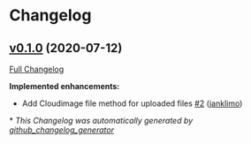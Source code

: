 # Changelog

## [v0.1.0](https://github.com/janklimo/shrine-cloudimage/tree/v0.1.0) (2020-07-12)

[Full Changelog](https://github.com/janklimo/shrine-cloudimage/compare/57c0bb934bb097eeb301166b404d1cc94181e396...v0.1.0)

**Implemented enhancements:**

- Add Cloudimage file method for uploaded files [\#2](https://github.com/janklimo/shrine-cloudimage/pull/2) ([janklimo](https://github.com/janklimo))



\* *This Changelog was automatically generated by [github_changelog_generator](https://github.com/github-changelog-generator/github-changelog-generator)*
